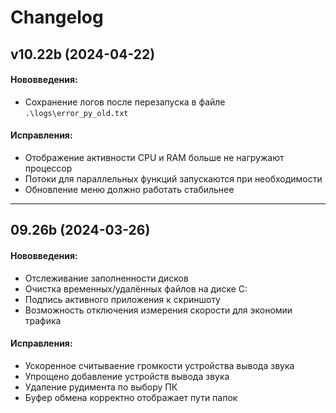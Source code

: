 # Changelog
## v10.22b (2024-04-22)
#### Нововведения:
- Сохранение логов после перезапуска в файле `.\logs\error_py_old.txt`
#### Исправления:
- Отображение активности CPU и RAM больше не нагружают процессор
- Потоки для параллельных функций запускаются при необходимости
- Обновление меню должно работать стабильнее
---
## 09.26b (2024-03-26)
#### Нововведения:
- Отслеживание заполненности дисков
- Очистка временных/удалённых файлов на диске C:
- Подпись активного приложения к скриншоту
- Возможность отключения измерения скорости для экономии трафика
#### Исправления:
- Ускоренное считываение громкости устройства вывода звука
- Упрощено добавление устройств вывода звука
- Удаление рудимента по выбору ПК
- Буфер обмена корректно отображает пути папок